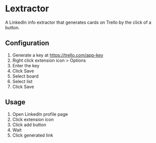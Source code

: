 # Lextractor

A LinkedIn info extractor that generates cards on Trello by the click of a button.

## Configuration

1. Generate a key at https://trello.com/app-key
1. Right click extension icon > Options
1. Enter the key
1. Click Save
1. Select board
1. Select list
1. Click Save

## Usage

1. Open LinkedIn profile page
1. Click extension icon
1. Click add button
1. Wait
1. Click generated link
